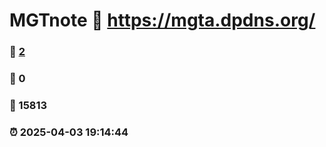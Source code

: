 # MGTnote :link: https://mgta.dpdns.org/ 
### :page_facing_up: [2](https://mgta.dpdns.org//tag.html) 
### :speech_balloon: 0 
### :hibiscus: 15813 
### :alarm_clock: 2025-04-03 19:14:44 
